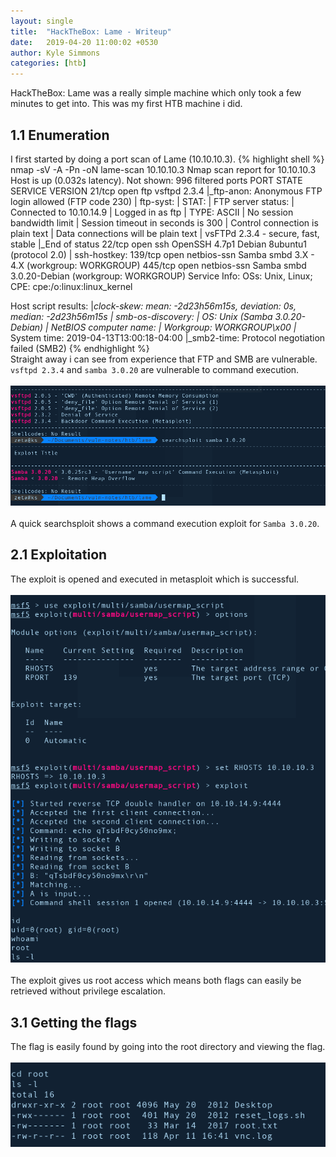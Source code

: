 ```yaml
---
layout: single
title:  "HackTheBox: Lame - Writeup"
date:   2019-04-20 11:00:02 +0530
author: Kyle Simmons
categories: [htb]
---
```

HackTheBox: Lame was a really simple machine which only took a few minutes to get into. This was my first HTB machine i did.

<h2>1.1 Enumeration</h2>
I first started by doing a port scan of Lame (10.10.10.3).
{% highlight shell %}
nmap -sV -A -Pn -oN lame-scan 10.10.10.3
Nmap scan report for 10.10.10.3
Host is up (0.032s latency).
Not shown: 996 filtered ports
PORT    STATE SERVICE     VERSION
21/tcp  open  ftp         vsftpd 2.3.4
|_ftp-anon: Anonymous FTP login allowed (FTP code 230)
| ftp-syst:
|   STAT:
| FTP server status:
|      Connected to 10.10.14.9
|      Logged in as ftp
|      TYPE: ASCII
|      No session bandwidth limit
|      Session timeout in seconds is 300
|      Control connection is plain text
|      Data connections will be plain text
|      vsFTPd 2.3.4 - secure, fast, stable
|_End of status
22/tcp  open  ssh         OpenSSH 4.7p1 Debian 8ubuntu1 (protocol 2.0)
| ssh-hostkey:
139/tcp open  netbios-ssn Samba smbd 3.X - 4.X (workgroup: WORKGROUP)
445/tcp open  netbios-ssn Samba smbd 3.0.20-Debian (workgroup: WORKGROUP)
Service Info: OSs: Unix, Linux; CPE: cpe:/o:linux:linux_kernel

Host script results:
|_clock-skew: mean: -2d23h56m15s, deviation: 0s, median: -2d23h56m15s
| smb-os-discovery:
|   OS: Unix (Samba 3.0.20-Debian)
|   NetBIOS computer name:
|   Workgroup: WORKGROUP\x00
|_  System time: 2019-04-13T13:00:18-04:00
|_smb2-time: Protocol negotiation failed (SMB2)
{% endhighlight %}
<br>
Straight away i can see from experience that FTP and SMB are vulnerable. `vsftpd 2.3.4` and `samba 3.0.20`
are vulnerable to command execution.
<br><br>
<img src="/assets/images/htb/lame/searchsploit-vulns.png">
<br><br>
A quick searchsploit shows a command execution exploit for `Samba 3.0.20`.
<br>

<h2>2.1 Exploitation</h2>
The exploit is opened and executed in metasploit which is successful.
<br><br>
<img src="/assets/images/htb/lame/exploited.png">
<br><br>
The exploit gives us root access which means both flags can easily be retrieved without privilege escalation.

<h2>3.1 Getting the flags</h2>
The flag is easily found by going into the root directory and viewing the flag.
<br><br>
<img src="/assets/images/htb/lame/flag.png">
